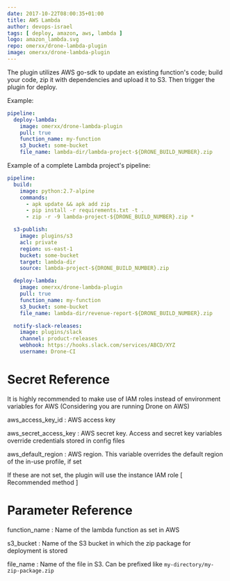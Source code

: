 ```yaml
---
date: 2017-10-22T08:00:35+01:00
title: AWS Lambda
author: devops-israel
tags: [ deploy, amazon, aws, lambda ]
logo: amazon_lambda.svg
repo: omerxx/drone-lambda-plugin
image: omerxx/drone-lambda-plugin
---
```


The plugin utilizes AWS go-sdk to update an existing function's code; build your code, zip it with dependencies and upload it to S3. Then trigger the plugin for deploy.

Example:

```yaml
pipeline:
  deploy-lambda:
    image: omerxx/drone-lambda-plugin
    pull: true
    function_name: my-function
    s3_bucket: some-bucket
    file_name: lambda-dir/lambda-project-${DRONE_BUILD_NUMBER}.zip
```

Example of a complete Lambda project's pipeline:

```yaml
pipeline:
  build:
    image: python:2.7-alpine
    commands:
      - apk update && apk add zip
      - pip install -r requirements.txt -t .
      - zip -r -9 lambda-project-${DRONE_BUILD_NUMBER}.zip *

  s3-publish:
    image: plugins/s3
    acl: private
    region: us-east-1
    bucket: some-bucket
    target: lambda-dir
    source: lambda-project-${DRONE_BUILD_NUMBER}.zip

  deploy-lambda:
    image: omerxx/drone-lambda-plugin
    pull: true
    function_name: my-function
    s3_bucket: some-bucket
    file_name: lambda-dir/revenue-report-${DRONE_BUILD_NUMBER}.zip

  notify-slack-releases:
    image: plugins/slack
    channel: product-releases
    webhook: https://hooks.slack.com/services/ABCD/XYZ
    username: Drone-CI
```

# Secret Reference

It is highly recommended to make use of IAM roles instead of environment variables for AWS
(Considering you are running Drone on AWS)

aws_access_key_id
: AWS access key

aws_secret_access_key
: AWS secret key. Access and secret key variables override credentials stored in config files

aws_default_region
: AWS region. This variable overrides the default region of the in-use profile, if set


If these are not set, the plugin will use the instance IAM role [ Recommended method ]

# Parameter Reference

function_name
: Name of the lambda function as set in AWS 

s3_bucket
: Name of the S3 bucket in which the zip package for deployment is stored

file_name
: Name of the file in S3. Can be prefixed like `my-directory/my-zip-package.zip`

